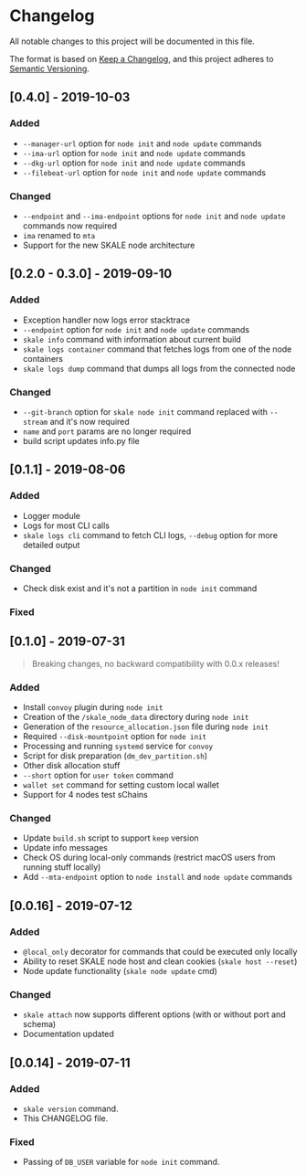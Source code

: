 # Changelog
All notable changes to this project will be documented in this file.

The format is based on [Keep a Changelog](https://keepachangelog.com/en/1.0.0/),
and this project adheres to [Semantic Versioning](https://semver.org/spec/v2.0.0.html).


## [0.4.0] - 2019-10-03


### Added 

- `--manager-url` option for `node init` and `node update` commands 
- `--ima-url` option for `node init` and `node update` commands 
- `--dkg-url` option for `node init` and `node update` commands
- `--filebeat-url` option for `node init` and `node update` commands

### Changed

- `--endpoint` and `--ima-endpoint` options for `node init` and `node update` commands now required
- `ima` renamed to `mta`
- Support for the new SKALE node architecture



## [0.2.0 - 0.3.0] - 2019-09-10


### Added 
- Exception handler now logs error stacktrace
- `--endpoint` option for `node init` and `node update` commands
- `skale info` command with information about current build
- `skale logs container` command that fetches logs from one of the node containers
- `skale logs dump` command that dumps all logs from the connected node


### Changed

- `--git-branch` option for `skale node init` command replaced with `--stream` and it's now required
- `name` and `port` params are no longer required
- build script updates info.py file

## [0.1.1] - 2019-08-06

### Added 

- Logger module
- Logs for most CLI calls
- `skale logs cli` command to fetch CLI logs, `--debug` option for more detailed output

### Changed

- Check disk exist and it's not a partition in `node init` command

### Fixed


## [0.1.0] - 2019-07-31

> Breaking changes, no backward compatibility with 0.0.x releases!

### Added

- Install `convoy` plugin during `node init`
- Creation of the `/skale_node_data` directory during `node init`
- Generation of the `resource_allocation.json` file during `node init`
- Required `--disk-mountpoint` option for `node init`
- Processing and running `systemd` service for `convoy`
- Script for disk preparation (`dm_dev_partition.sh`)
- Other disk allocation stuff
- `--short` option for `user token` command
- `wallet set` command for setting custom local wallet
- Support for 4 nodes test sChains


### Changed

- Update `build.sh` script to support `keep` version
- Update info messages
- Check OS during local-only commands (restrict macOS users from running stuff locally)
- Add `--mta-endpoint` option to `node install` and `node update` commands

## [0.0.16] - 2019-07-12

### Added

- `@local_only` decorator for commands that could be executed only locally
- Ability to reset SKALE node host and clean cookies (`skale host --reset`)
- Node update functionality (`skale node update` cmd)

### Changed

- `skale attach` now supports different options (with or without port and schema)
- Documentation updated


## [0.0.14] - 2019-07-11

### Added

- `skale version` command.
- This CHANGELOG file.

### Fixed

- Passing of `DB_USER` variable for `node init` command.